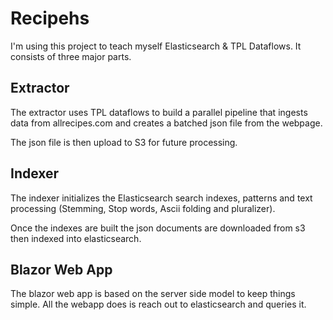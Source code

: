 # Recipehs

I'm using this project to teach myself Elasticsearch & TPL Dataflows.  It consists of three major parts.

## Extractor

The extractor uses TPL dataflows to build a parallel pipeline that ingests data from allrecipes.com and creates a batched json file from the webpage.

The json file is then upload to S3 for future processing.

## Indexer

The indexer initializes the Elasticsearch search indexes, patterns and text processing (Stemming, Stop words, Ascii folding and pluralizer).

Once the indexes are built the json documents are downloaded from s3 then indexed into elasticsearch.

## Blazor Web App

The blazor web app is based on the server side model to keep things simple.  All the webapp does is reach out to elasticsearch and queries it.